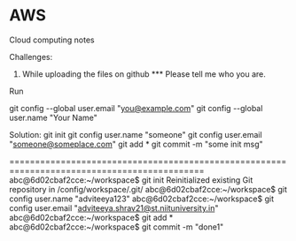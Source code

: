 # AWS
Cloud computing notes 


Challenges: 
1. While uploading the files on github
*** Please tell me who you are.

Run

  git config --global user.email "you@example.com"
  git config --global user.name "Your Name"
  
  Solution: 
git init
git config user.name "someone"
git config user.email "someone@someplace.com"
git add *
git commit -m "some init msg"

============================================================================================
abc@6d02cbaf2cce:~/workspace$ git init
Reinitialized existing Git repository in /config/workspace/.git/
abc@6d02cbaf2cce:~/workspace$ git config user.name "adviteeya123"
abc@6d02cbaf2cce:~/workspace$ git config user.email "adviteeya.shrav21@st.niituniversity.in"
abc@6d02cbaf2cce:~/workspace$ git add *
abc@6d02cbaf2cce:~/workspace$ git commit -m "done1"
